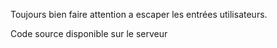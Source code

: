 Toujours bien faire attention a escaper les entrées utilisateurs.

Code source disponible sur le serveur
